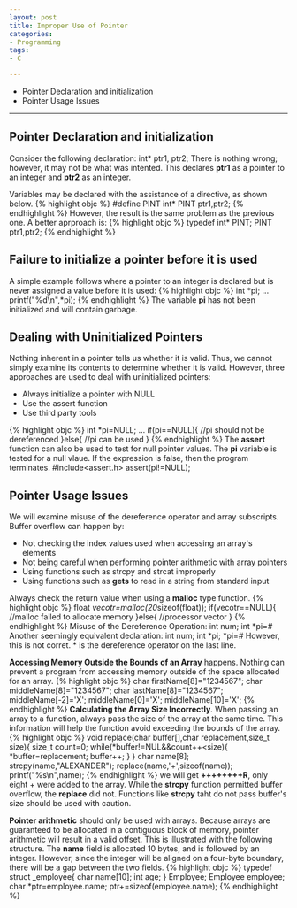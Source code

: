 ```yaml
---
layout: post
title: Improper Use of Pointer
categories:
- Programming
tags:
- C

---
```

* Pointer Declaration and initialization
* Pointer Usage Issues

---

## Pointer Declaration and initialization
Consider the following declaration:
	int* ptr1, ptr2;
There is nothing wrong; however, it may not be what was intented. This declares **ptr1** as a pointer to an integer and **ptr2** as an integer.

Variables may be declared with the assistance of a directive, as shown below.
{% highlight objc %}
	#define PINT int*
	PINT ptr1,ptr2;
{% endhighlight %}
However, the result is the same problem as the previous one. A better aprproach is:
{% highlight objc %}
typedef int* PINT;
PINT ptr1,ptr2;
{% endhighlight %}

## Failure to initialize a pointer before it is used
A simple example follows where a pointer to an integer is declared but is never assigned a value before it is used:
{% highlight objc %}
int *pi;
...
printf("%d\n",*pi);
{% endhighlight %}
The variable **pi** has not been initialized and will contain garbage.

## Dealing with Uninitialized Pointers
Nothing inherent in a pointer tells us whether it is valid. Thus, we cannot simply examine its contents to determine whether it is valid. However, three approaches are used to deal with uninitialized pointers:

- Always initialize a pointer with NULL
- Use the assert function
- Use third party tools

{% highlight objc %}
int *pi=NULL;
...
if(pi==NULL){
	//pi should not be dereferenced
}else{
	//pi can be used
}
{% endhighlight %}
The **assert** function can also be used to test for null pointer values. The **pi** variable is tested for a null vlaue. If the expression is false, then the program terminates.
	#include<assert.h>
	assert(pi!=NULL);

## Pointer Usage Issues
We will examine misuse of the dereference operator and array subscripts. Buffer overflow can happen by:

- Not checking the index values used when accessing an array's elements
- Not being careful when performing pointer arithmetic with array pointers
- Using functions such as strcpy and strcat improperly
- Using functions such as **gets** to read in a string from standard input

Always check the return value when using a **malloc** type function.
{% highlight objc %}
float *vecotr=malloc(20*sizeof(float));
if(vecotr==NULL){
	//malloc failed to allocate memory
}else{
	//processor vector
}
{% endhighlight %}
Misuse of the Dereference Operation:
	int num;
	int *pi=&num;
Another seemingly equivalent declaration:
	int num;
	int *pi;
	*pi=&num;
However, this is not corret. \* is the dereference operator on the last line.

**Accessing Memory Outside the Bounds of an Array** happens. Nothing can prevent a program from accessing memory outside of the space allocated for an array.
{% highlight objc %}
char firstName[8]="1234567";
char middleName[8]="1234567";
char lastName[8]="1234567";
middleName[-2]='X';
middleName[0]='X';
middleName[10]='X';
{% endhighlight %}
**Calculating the Array Size Incorrectly**. When passing an array to a function, always pass the size of the array at the same time. This information will help the function avoid exceeding the bounds of the array.
{% highlight objc %}
void replace(char buffer[],char replacement,size_t size){
size_t count=0;
while(*buffer!=NUL&&count++<size){
	*buffer=replacement;
	buffer++;
}
}
char name[8];
strcpy(name,"ALEXANDER");
replace(name,'+',sizeof(name));
printf("%s\n",name);
{% endhighlight %}
we will get **++++++++R**, only eight + were added to the array. While the **strcpy** function permitted buffer overflow, the **replace** did not. Functions like **strcpy** taht do not pass buffer's size should be used with caution.

**Pointer arithmetic** should only be used with arrays. Because arrays are guaranteed to be allocated in a contiguous block of memory, pointer arithmetic will result in a valid offset. This is illustrated with the following structure. The **name** field is allocated 10 bytes, and is followed by an integer. However, since the integer will be aligned on a four-byte boundary, there will be a gap between the two fields.
{% highlight objc %}
typedef struct _employee{
char name[10];
int age;
} Employee;
Employee employee;
char *ptr=employee.name;
ptr+=sizeof(employee.name);
{% endhighlight %}

